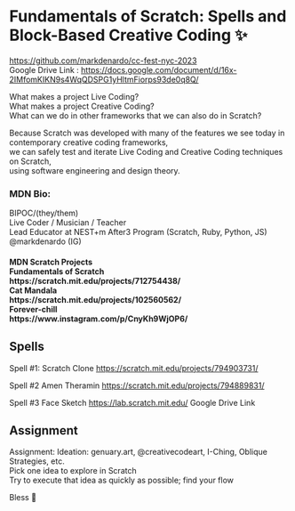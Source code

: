<h1> Fundamentals of Scratch: Spells and Block-Based Creative Coding ✨</h1>

https://github.com/markdenardo/cc-fest-nyc-2023<br>
Google Drive Link : https://docs.google.com/document/d/16x-2IMfomKIKN9s4WqQDSPG1yHltmFiorps93de0q8Q/

What makes a project Live Coding?<br>
What makes a project Creative Coding?<br>
What can we do in other frameworks that we can also do in Scratch?<br>

Because Scratch was developed with many of the features we see today in contemporary creative coding frameworks,<br>
we can safely test and iterate Live Coding and Creative Coding techniques on Scratch,<br>
using software engineering and design theory.<br>


<h3>MDN Bio:</h3>
BIPOC/(they/them)<br>
Live Coder / Musician / Teacher<br>
Lead Educator at NEST+m After3 Program (Scratch, Ruby, Python, JS)<br>
@markdenardo (IG)<br>

<h4>MDN Scratch Projects<br>
Fundamentals of Scratch<br>
https://scratch.mit.edu/projects/712754438/<br>
Cat Mandala<br>
https://scratch.mit.edu/projects/102560562/<br>
Forever-chill<br>
https://www.instagram.com/p/CnyKh9WjOP6/<br></h4>

<h2>Spells</h2>

Spell #1: Scratch Clone
https://scratch.mit.edu/projects/794903731/

Spell #2 Amen Theramin
https://scratch.mit.edu/projects/794889831/

Spell #3 Face Sketch
https://lab.scratch.mit.edu/
Google Drive Link

<h2>Assignment</h2>

Assignment:
Ideation: genuary.art, @creativecodeart, I-Ching, Oblique Strategies, etc.<br>
Pick one idea to explore in Scratch<br>
Try to execute that idea as quickly as possible; find your flow<br>

Bless 🌱

